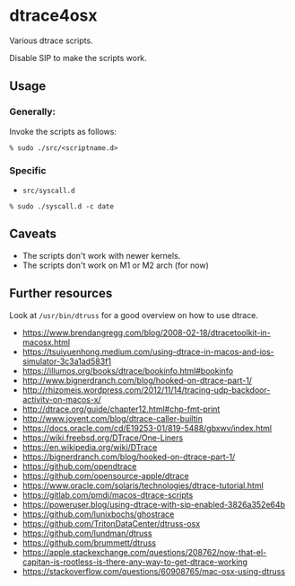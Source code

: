 # dtrace4osx
Various dtrace scripts.

Disable SIP to make the scripts work.

## Usage

### Generally:

Invoke the scripts as follows:

```
% sudo ./src/<scriptname.d>
```

### Specific 

- `src/syscall.d`

```
% sudo ./syscall.d -c date
```

## Caveats

- The scripts don't work with newer kernels.
- The scripts don't work on M1 or M2 arch (for now)

## Further resources

Look at `/usr/bin/dtruss` for a good overview on how to use dtrace.

- https://www.brendangregg.com/blog/2008-02-18/dtracetoolkit-in-macosx.html
- https://tsuiyuenhong.medium.com/using-dtrace-in-macos-and-ios-simulator-3c3a1ad583f1
- https://illumos.org/books/dtrace/bookinfo.html#bookinfo
- http://www.bignerdranch.com/blog/hooked-on-dtrace-part-1/
- http://rhizomeis.wordpress.com/2012/11/14/tracing-udp-backdoor-activity-on-macos-x/
- http://dtrace.org/guide/chapter12.html#chp-fmt-print
- http://www.joyent.com/blog/dtrace-caller-builtin
- https://docs.oracle.com/cd/E19253-01/819-5488/gbxwv/index.html
- https://wiki.freebsd.org/DTrace/One-Liners
- https://en.wikipedia.org/wiki/DTrace
- https://bignerdranch.com/blog/hooked-on-dtrace-part-1/
- https://github.com/opendtrace
- https://github.com/opensource-apple/dtrace
- https://www.oracle.com/solaris/technologies/dtrace-tutorial.html
- https://gitlab.com/pmdj/macos-dtrace-scripts
- https://poweruser.blog/using-dtrace-with-sip-enabled-3826a352e64b
- https://github.com/lunixbochs/ghostrace
- https://github.com/TritonDataCenter/dtruss-osx
- https://github.com/lundman/dtruss
- https://github.com/brummett/dtruss
- https://apple.stackexchange.com/questions/208762/now-that-el-capitan-is-rootless-is-there-any-way-to-get-dtrace-working
- https://stackoverflow.com/questions/60908765/mac-osx-using-dtruss

